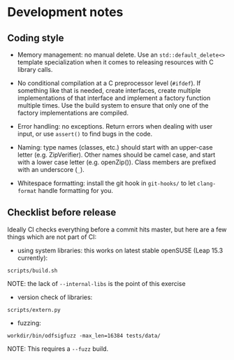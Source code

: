 # Development notes

## Coding style

- Memory management: no manual delete. Use an `std::default_delete<>` template
  specialization when it comes to releasing resources with C library calls.

- No conditional compilation at a C preprocessor level (`#ifdef`). If something
  like that is needed, create interfaces, create multiple implementations of
  that interface and implement a factory function multiple times. Use the build
  system to ensure that only one of the factory implementations are compiled.

- Error handling: no exceptions. Return errors when dealing with user input, or
  use `assert()` to find bugs in the code.

- Naming: type names (classes, etc.) should start with an upper-case letter
  (e.g. ZipVerifier). Other names should be camel case, and start with a lower
  case letter (e.g. openZip()). Class members are prefixed with an underscore
  (`_`).

- Whitespace formatting: install the git hook in `git-hooks/` to let
  `clang-format` handle formatting for you.

## Checklist before release

Ideally CI checks everything before a commit hits master, but here are a few
things which are not part of CI:

- using system libraries: this works on latest stable openSUSE (Leap 15.3
  currently):

```
scripts/build.sh
```

NOTE: the lack of `--internal-libs` is the point of this exercise

- version check of libraries:

```
scripts/extern.py
```

- fuzzing:

```
workdir/bin/odfsigfuzz -max_len=16384 tests/data/
```

NOTE: This requires a `--fuzz` build.
